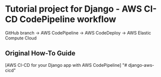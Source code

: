 # Tutorial project for Django - AWS CI-CD CodePipeline workflow

GitHub branch -> AWS CodePipeline -> AWS CodeDeploy -> AWS Elastic Compute Cloud

## Original How-To Guide

[AWS CI-CD for your Django app with AWS CodePipeline]
"# django-aws-cicd"
